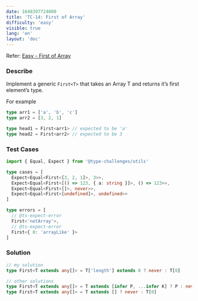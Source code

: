 ```yaml
---
date: 1648397724000
title: 'TC-14: First of Array'
difficulty: 'easy'
visible: true
lang: 'en'
layout: 'doc'
---
```


Refer: [Easy - First of Array](https://github.com/type-challenges/type-challenges/blob/main/questions/00014-easy-first/README.md)

### Describe

Implement a generic `First<T>` that takes an Array T and returns it’s first element’s type.

For example

```typescript
type arr1 = ['a', 'b', 'c']
type arr2 = [3, 2, 1]

type head1 = First<arr1> // expected to be 'a'
type head2 = First<arr2> // expected to be 3
```

### Test Cases

```typescript
import { Equal, Expect } from '@type-challenges/utils'

type cases = [
  Expect<Equal<First<[3, 2, 1]>, 3>>,
  Expect<Equal<First<[() => 123, { a: string }]>, () => 123>>,
  Expect<Equal<First<[]>, never>>,
  Expect<Equal<First<[undefined]>, undefined>>
]

type errors = [
  // @ts-expect-error
  First<'notArray'>,
  // @ts-expect-error
  First<{ 0: 'arrayLike' }>
]
```

### Solution

```typescript
// my solution
type First<T extends any[]> = T['length'] extends 0 ? never : T[0]

// other solutions
type First<T extends any[]> = T extends [infer P, ...infer K] ? P : never
type First<T extends any[]> = T extends [] ? never : T[0]
```